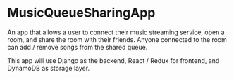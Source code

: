 # MusicQueueSharingApp
An app that allows a user to connect their music streaming service, open a room, and share the room with their friends. Anyone connected to the room can add / remove songs from the shared queue. 

This app will use Django as the backend, React / Redux for frontend, and DynamoDB as storage layer.
